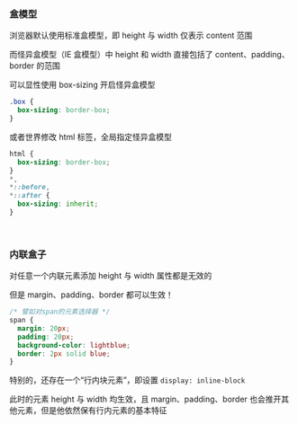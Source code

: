### 盒模型

浏览器默认使用标准盒模型，即 height 与 width 仅表示 content 范围

而怪异盒模型（IE 盒模型）中 height 和 width 直接包括了 content、padding、border 的范围

可以显性使用 box-sizing 开启怪异盒模型

```css
.box {
  box-sizing: border-box;
}
```

或者世界修改 html 标签，全局指定怪异盒模型

```css
html {
  box-sizing: border-box;
}
*,
*::before,
*::after {
  box-sizing: inherit;
}
```

<br>

### 内联盒子

对任意一个内联元素添加 height 与 width 属性都是无效的

但是 margin、padding、border 都可以生效！

```css
/* 譬如对span的元素选择器 */
span {
  margin: 20px;
  padding: 20px;
  background-color: lightblue;
  border: 2px solid blue;
}
```

特别的，还存在一个“行内块元素”，即设置 `display: inline-block`

此时的元素 height 与 width 均生效，且 margin、padding、border 也会推开其他元素，但是他依然保有行内元素的基本特征

<br>

###
